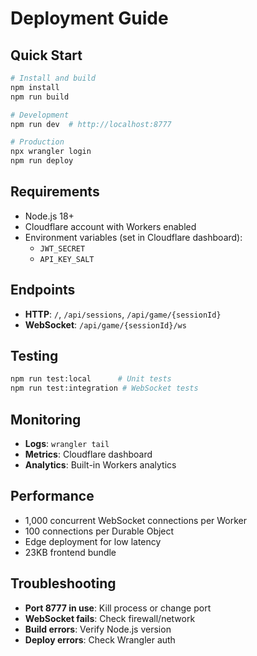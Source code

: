 # Deployment Guide

## Quick Start
```bash
# Install and build
npm install
npm run build

# Development
npm run dev  # http://localhost:8777

# Production
npx wrangler login
npm run deploy
```

## Requirements
- Node.js 18+
- Cloudflare account with Workers enabled
- Environment variables (set in Cloudflare dashboard):
  - `JWT_SECRET`
  - `API_KEY_SALT`

## Endpoints
- **HTTP**: `/`, `/api/sessions`, `/api/game/{sessionId}`
- **WebSocket**: `/api/game/{sessionId}/ws`

## Testing
```bash
npm run test:local      # Unit tests
npm run test:integration # WebSocket tests
```

## Monitoring
- **Logs**: `wrangler tail`
- **Metrics**: Cloudflare dashboard
- **Analytics**: Built-in Workers analytics

## Performance
- 1,000 concurrent WebSocket connections per Worker
- 100 connections per Durable Object
- Edge deployment for low latency
- 23KB frontend bundle

## Troubleshooting
- **Port 8777 in use**: Kill process or change port
- **WebSocket fails**: Check firewall/network
- **Build errors**: Verify Node.js version
- **Deploy errors**: Check Wrangler auth